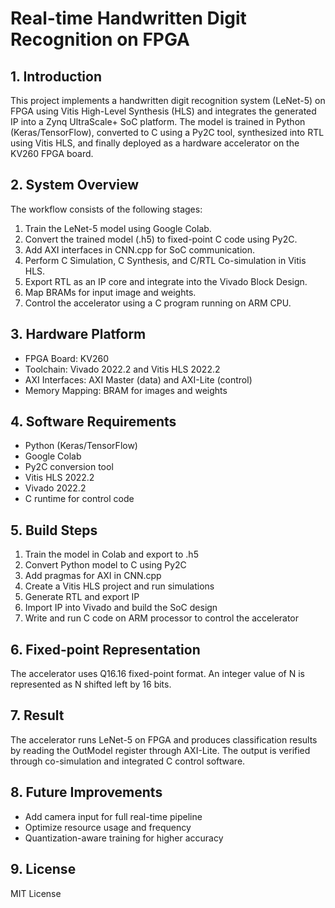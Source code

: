 # Real-time Handwritten Digit Recognition on FPGA

## 1. Introduction
This project implements a handwritten digit recognition system (LeNet-5) on FPGA using Vitis High-Level Synthesis (HLS) and integrates the generated IP into a Zynq UltraScale+ SoC platform. The model is trained in Python (Keras/TensorFlow), converted to C using a Py2C tool, synthesized into RTL using Vitis HLS, and finally deployed as a hardware accelerator on the KV260 FPGA board.

## 2. System Overview
The workflow consists of the following stages:
1. Train the LeNet-5 model using Google Colab.
2. Convert the trained model (.h5) to fixed-point C code using Py2C.
3. Add AXI interfaces in CNN.cpp for SoC communication.
4. Perform C Simulation, C Synthesis, and C/RTL Co-simulation in Vitis HLS.
5. Export RTL as an IP core and integrate into the Vivado Block Design.
6. Map BRAMs for input image and weights.
7. Control the accelerator using a C program running on ARM CPU.

## 3. Hardware Platform
- FPGA Board: KV260
- Toolchain: Vivado 2022.2 and Vitis HLS 2022.2
- AXI Interfaces: AXI Master (data) and AXI-Lite (control)
- Memory Mapping: BRAM for images and weights

## 4. Software Requirements
- Python (Keras/TensorFlow)
- Google Colab
- Py2C conversion tool
- Vitis HLS 2022.2
- Vivado 2022.2
- C runtime for control code

## 5. Build Steps
1. Train the model in Colab and export to .h5
2. Convert Python model to C using Py2C
3. Add pragmas for AXI in CNN.cpp
4. Create a Vitis HLS project and run simulations
5. Generate RTL and export IP
6. Import IP into Vivado and build the SoC design
7. Write and run C code on ARM processor to control the accelerator

## 6. Fixed-point Representation
The accelerator uses Q16.16 fixed-point format. An integer value of N is represented as N shifted left by 16 bits.

## 7. Result
The accelerator runs LeNet-5 on FPGA and produces classification results by reading the OutModel register through AXI-Lite. The output is verified through co-simulation and integrated C control software.

## 8. Future Improvements
- Add camera input for full real-time pipeline
- Optimize resource usage and frequency
- Quantization-aware training for higher accuracy

## 9. License
MIT License

